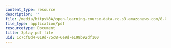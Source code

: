 ```yaml
---
content_type: resource
description: ''
file: /media/https%3A/open-learning-course-data-rc.s3.amazonaws.com/8-04-quantum-physics-i-spring-2013/1c7cf0d4019d75c86e9de198b92df100_Ei8CFin00PY.pdf
file_type: application/pdf
resourcetype: Document
title: 3play pdf file
uid: 1c7cf0d4-019d-75c8-6e9d-e198b92df100
---
```

